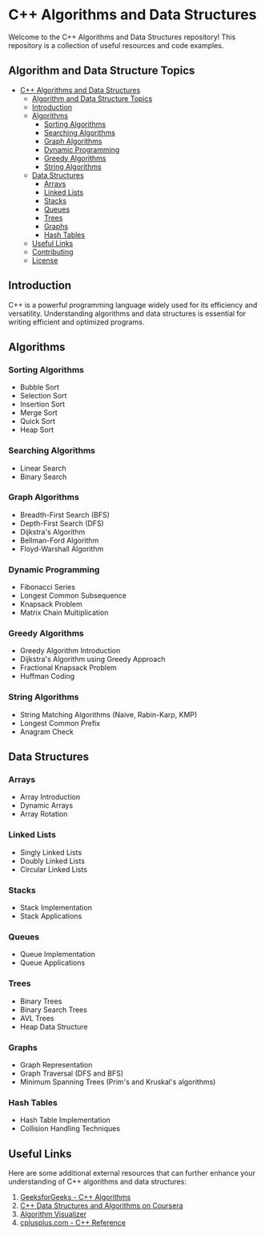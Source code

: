 # C++ Algorithms and Data Structures

Welcome to the C++ Algorithms and Data Structures repository! This repository is a collection of useful resources and code examples.

## Algorithm and Data Structure Topics

- [C++ Algorithms and Data Structures](#c-algorithms-and-data-structures)
  - [Algorithm and Data Structure Topics](#algorithm-and-data-structure-topics)
  - [Introduction](#introduction)
  - [Algorithms](#algorithms)
    - [Sorting Algorithms](#sorting-algorithms)
    - [Searching Algorithms](#searching-algorithms)
    - [Graph Algorithms](#graph-algorithms)
    - [Dynamic Programming](#dynamic-programming)
    - [Greedy Algorithms](#greedy-algorithms)
    - [String Algorithms](#string-algorithms)
  - [Data Structures](#data-structures)
    - [Arrays](#arrays)
    - [Linked Lists](#linked-lists)
    - [Stacks](#stacks)
    - [Queues](#queues)
    - [Trees](#trees)
    - [Graphs](#graphs)
    - [Hash Tables](#hash-tables)
  - [Useful Links](#useful-links)
  - [Contributing](#contributing)
  - [License](#license)

## Introduction

C++ is a powerful programming language widely used for its efficiency and versatility. Understanding algorithms and data structures is essential for writing efficient and optimized programs. 

## Algorithms

### Sorting Algorithms

- Bubble Sort
- Selection Sort
- Insertion Sort
- Merge Sort
- Quick Sort
- Heap Sort

### Searching Algorithms

- Linear Search
- Binary Search

### Graph Algorithms

- Breadth-First Search (BFS)
- Depth-First Search (DFS)
- Dijkstra's Algorithm
- Bellman-Ford Algorithm
- Floyd-Warshall Algorithm

### Dynamic Programming

- Fibonacci Series
- Longest Common Subsequence
- Knapsack Problem
- Matrix Chain Multiplication

### Greedy Algorithms

- Greedy Algorithm Introduction
- Dijkstra's Algorithm using Greedy Approach
- Fractional Knapsack Problem
- Huffman Coding

### String Algorithms

- String Matching Algorithms (Naive, Rabin-Karp, KMP)
- Longest Common Prefix
- Anagram Check

## Data Structures

### Arrays

- Array Introduction
- Dynamic Arrays
- Array Rotation

### Linked Lists

- Singly Linked Lists
- Doubly Linked Lists
- Circular Linked Lists

### Stacks

- Stack Implementation
- Stack Applications

### Queues

- Queue Implementation
- Queue Applications

### Trees

- Binary Trees
- Binary Search Trees
- AVL Trees
- Heap Data Structure

### Graphs

- Graph Representation
- Graph Traversal (DFS and BFS)
- Minimum Spanning Trees (Prim's and Kruskal's algorithms)

### Hash Tables

- Hash Table Implementation
- Collision Handling Techniques

## Useful Links

Here are some additional external resources that can further enhance your understanding of C++ algorithms and data structures:


1. [GeeksforGeeks - C++ Algorithms](https://www.geeksforgeeks.org/c-plus-plus/)
2. [C++ Data Structures and Algorithms on Coursera](https://www.coursera.org/specializations/data-structures-algorithms)
3. [Algorithm Visualizer](https://algorithm-visualizer.org/)
4. [cplusplus.com - C++ Reference](http://www.cplusplus.com/)
